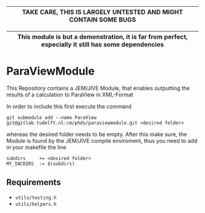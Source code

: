 
| TAKE CARE, THIS IS LARGELY UNTESTED AND MIGHT CONTAIN SOME BUGS  |
| --- |

| This module is but a demonstration, it is far from perfect, especially it still has some dependencies |
| --- |

# ParaViewModule 

This Repository contains a JEM/JIVE Module, that enables outputting the results of a calculation to ParaView in XML-Format

In order to include this first execute the command
```
git submodule add --name ParaView git@gitlab.tudelft.nl:cm/phds/paraviewmodule.git <desired folder>
```
whereas the desired folder needs to be empty. After this make sure, the Module is found by the JEM/JIVE compile enviroment, thus you need to add in your makefile the line
```
subdirs     += <desired folder>
MY_INCDIRS  := $(subdirs)
```

## Requirements
- `utils/testing.h`
- `utils/helpers.h`
